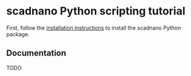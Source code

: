 # scadnano Python scripting tutorial

First, follow the [installation instructions](README.md) 
to install the scadnano Python package.

## Documentation

TODO
